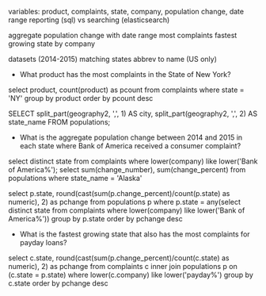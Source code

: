 

variables: product, complaints, state, company, population change, date range
reporting (sql) vs searching (elasticsearch)

aggregate population change with date range
most complaints
fastest growing state
by company


datasets (2014-2015)
matching states abbrev to name (US only)


* What product has the most complaints in the State of New York?

select product, count(product) as pcount from complaints 
where state = 'NY'
group by product
order by pcount desc


SELECT split_part(geography2, ',', 1) AS city,
    split_part(geography2, ',', 2) AS state_name
FROM populations;


* What is the aggregate population change between 2014 and 2015 in each state where
Bank of America received a consumer complaint?

select distinct state from complaints where lower(company) like lower('Bank of America%');
select sum(change_number), sum(change_percent) from populations
where state_name = 'Alaska'

select p.state, round(cast(sum(p.change_percent)/count(p.state) as numeric), 2) as pchange
from populations p
where p.state = any(select distinct state from complaints 
where lower(company) like lower('Bank of America%'))
group by p.state
order by pchange desc


* What is the fastest growing state that also has the most complaints for payday loans?

select c.state, round(cast(sum(p.change_percent)/count(c.state) as numeric), 2) as pchange
from complaints c
inner join populations p on (c.state = p.state)
where lower(c.company) like lower('payday%')
group by c.state
order by pchange desc


